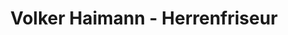 ---
title: "Volker Haimann - Herrenfriseur"
url: /detmold/volker-haimann-herrenfriseur/
shop: Friseur
---